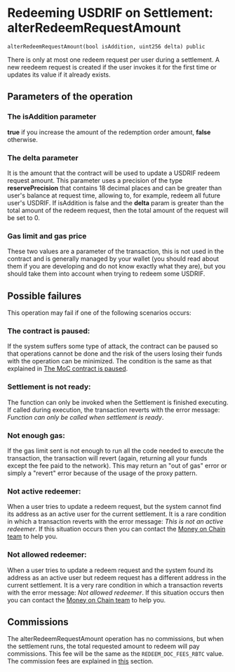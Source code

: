 # Redeeming USDRIF on Settlement: alterRedeemRequestAmount

`alterRedeemRequestAmount(bool isAddition, uint256 delta) public`

There is only at most one redeem request per user during a settlement. A new reedeem request is created if the user invokes it for the first time or updates its value if it already exists.

## Parameters of the operation

### The isAddition parameter

**true** if you increase the amount of the redemption order amount, **false** otherwise.

### The delta parameter

It is the amount that the contract will be used to update a USDRIF redeem request amount.
This parameter uses a precision of the type **reservePrecision** that contains 18 decimal places and can be greater than user's balance at request time, allowing to, for example, redeem all future user's USDRIF.
If isAddition is false and the **delta** param is greater than the total amount of the redeem request, then the total amount of the request will be set to 0.

### Gas limit and gas price

These two values are a parameter of the transaction, this is not used in the contract and is generally managed by your wallet (you should read about them if you are developing and do not know exactly what they are), but you should take them into account when trying to redeem some USDRIF.

## Possible failures

This operation may fail if one of the following scenarios occurs:

### The contract is paused:

If the system suffers some type of attack, the contract can be paused so that operations cannot be done and the risk of the users losing their funds with the operation can be minimized. The condition is the same as that explained in [The MoC contract is paused](minting-docs.md#the-moc-contract-is-paused).

### Settlement is not ready:

The function can only be invoked when the Settlement is finished executing. If called during execution, the transaction reverts with the error message: _Function can only be called when settlement is ready_.

### Not enough gas:

If the gas limit sent is not enough to run all the code needed to execute the transaction, the transaction will revert (again, returning all your funds except the fee paid to the network). This may return an "out of gas" error or simply a "revert" error because of the usage of the proxy pattern.

### Not active redeemer:

When a user tries to update a redeem request, but the system cannot find its address as an active user for the current settlement. It is a rare condition in which a transaction reverts with the error message: _This is not an active redeemer_.
If this situation occurs then you can contact the [Money on Chain team](https://moneyonchain.com/) to help you.

### Not allowed redeemer:

When a user tries to update a redeem request and the system found its address as an active user but redeem request has a different address in the current settlement. It is a very rare condition in which a transaction reverts with the error message: _Not allowed redeemer_.
If this situation occurs then you can contact the [Money on Chain team](https://moneyonchain.com/) to help you.

## Commissions

The alterRedeemRequestAmount operation has no commissions, but when the settlement runs, the total requested amount to redeem will pay commissions. This fee will be the same as the `REDEEM_DOC_FEES_RBTC` value. The commission fees are explained in [this](commission-fees-values.md) section.
